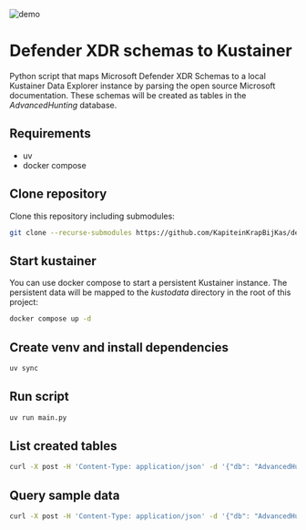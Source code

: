 ![demo](https://github.com/KapiteinKrapBijKas/defender_schemas_to_kustainer/blob/main/demo.gif)

# Defender XDR schemas to Kustainer

Python script that maps Microsoft Defender XDR Schemas to a local Kustainer Data Explorer instance by parsing the open source Microsoft documentation. These schemas will be created as tables in the *AdvancedHunting* database.

## Requirements

- uv
- docker compose

## Clone repository
Clone this repository including submodules:

```bash
git clone --recurse-submodules https://github.com/KapiteinKrapBijKas/defender-schemas-to-kustainer
```

## Start kustainer
You can use docker compose to start a persistent Kustainer instance. The persistent data will be mapped to the *kustodata* directory in the root of this project:

```bash
docker compose up -d
```

## Create venv and install dependencies
```bash
uv sync
```

## Run script

```bash
uv run main.py
```

## List created tables

```bash
curl -X post -H 'Content-Type: application/json' -d '{"db": "AdvancedHunting", "csl":".show tables"}' http://localhost:8080/v1/rest/mgmt | jq
```

## Query sample data

```bash
curl -X post -H 'Content-Type: application/json' -d '{"db": "AdvancedHunting", "csl":"EmailUrlInfo | take 1"}' http://localhost:8080/v2/rest/query | jq
```

